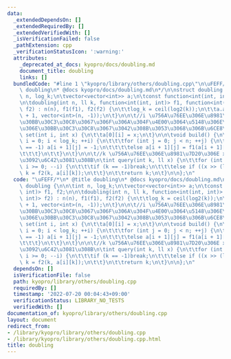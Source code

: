 ```yaml
---
data:
  _extendedDependsOn: []
  _extendedRequiredBy: []
  _extendedVerifiedWith: []
  _isVerificationFailed: false
  _pathExtension: cpp
  _verificationStatusIcon: ':warning:'
  attributes:
    _deprecated_at_docs: kyopro/docs/doubling.md
    document_title: doubling
    links: []
  bundledCode: "#line 1 \"kyopro/library/others/doubling.cpp\"\n\uFEFF/*\n* @title\
    \ doubling\n* @docs kyopro/docs/doubling.md\n*/\n\nstruct doubling {\n\n\tint\
    \ n, log_k;\n\tvector<vector<int>> a;\n\tconst function<int(int, int)> f1, f2;\n\
    \n\tdoubling(int n, ll k, function<int(int, int)> f1, function<int(int, int)>\
    \ f2) : n(n), f1(f1), f2(f2) {\n\t\tlog_k = ceil(log2(k));\n\t\ta.assign(log_k\
    \ + 1, vector<int>(n, -1));\n\t}\n\n\t//i \u756A\u76EE\u306E\u8981\u7D20\u306E\
    \u30BB\u30C3\u30C8\u3067\u306F\u306A\u304F\u4E00\u3064\u5148\u306E\u8981\u7D20\
    \u306E\u30BB\u30C3\u30C8\u3067\u3042\u308B\u3053\u3068\u306B\u6CE8\u610F\n\tvoid\
    \ set(int i, int x) {\n\t\ta[0][i] = x;\n\t}\n\n\tvoid build() {\n\t\tfor (int\
    \ i = 0; i < log_k; ++i) {\n\t\t\tfor (int j = 0; j < n; ++j) {\n\t\t\t\tif (a[i][j]\
    \ == -1) a[i + 1][j] = -1;\n\t\t\t\telse a[i + 1][j] = f1(a[i + 1][j], a[i][a[i][j]]);\n\
    \t\t\t}\n\t\t}\n\t}\n\n\t//k \u756A\u76EE\u306E\u8981\u7D20\u306E x \u500B\u5148\
    \u3092\u6C42\u3081\u308B\n\tint query(int k, ll x) {\n\t\tfor (int i = log_k;\
    \ i >= 0; --i) {\n\t\t\tif (k == -1)break;\n\t\t\telse if ((x >> (ll)i) & 1LL)\
    \ k = f2(k, a[i][k]);\n\t\t}\n\t\treturn k;\n\t}\n\n};\n"
  code: "\uFEFF/*\n* @title doubling\n* @docs kyopro/docs/doubling.md\n*/\n\nstruct\
    \ doubling {\n\n\tint n, log_k;\n\tvector<vector<int>> a;\n\tconst function<int(int,\
    \ int)> f1, f2;\n\n\tdoubling(int n, ll k, function<int(int, int)> f1, function<int(int,\
    \ int)> f2) : n(n), f1(f1), f2(f2) {\n\t\tlog_k = ceil(log2(k));\n\t\ta.assign(log_k\
    \ + 1, vector<int>(n, -1));\n\t}\n\n\t//i \u756A\u76EE\u306E\u8981\u7D20\u306E\
    \u30BB\u30C3\u30C8\u3067\u306F\u306A\u304F\u4E00\u3064\u5148\u306E\u8981\u7D20\
    \u306E\u30BB\u30C3\u30C8\u3067\u3042\u308B\u3053\u3068\u306B\u6CE8\u610F\n\tvoid\
    \ set(int i, int x) {\n\t\ta[0][i] = x;\n\t}\n\n\tvoid build() {\n\t\tfor (int\
    \ i = 0; i < log_k; ++i) {\n\t\t\tfor (int j = 0; j < n; ++j) {\n\t\t\t\tif (a[i][j]\
    \ == -1) a[i + 1][j] = -1;\n\t\t\t\telse a[i + 1][j] = f1(a[i + 1][j], a[i][a[i][j]]);\n\
    \t\t\t}\n\t\t}\n\t}\n\n\t//k \u756A\u76EE\u306E\u8981\u7D20\u306E x \u500B\u5148\
    \u3092\u6C42\u3081\u308B\n\tint query(int k, ll x) {\n\t\tfor (int i = log_k;\
    \ i >= 0; --i) {\n\t\t\tif (k == -1)break;\n\t\t\telse if ((x >> (ll)i) & 1LL)\
    \ k = f2(k, a[i][k]);\n\t\t}\n\t\treturn k;\n\t}\n\n};\n"
  dependsOn: []
  isVerificationFile: false
  path: kyopro/library/others/doubling.cpp
  requiredBy: []
  timestamp: '2022-07-20 00:04:43+09:00'
  verificationStatus: LIBRARY_NO_TESTS
  verifiedWith: []
documentation_of: kyopro/library/others/doubling.cpp
layout: document
redirect_from:
- /library/kyopro/library/others/doubling.cpp
- /library/kyopro/library/others/doubling.cpp.html
title: doubling
---
```

﻿